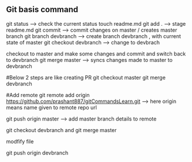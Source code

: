 ## Git basis command

git status --> check the current status 
touch readme.md 
git add .  --> stage readme.md 
git commit --> commit changes on master / creates master branch 
git branch devbranch --> create branch devbranch , with current state of master 
git checkout devbranch --> change to devbrach 

checkout to master and make some changes and commit and switch back to devbranch 
git merge master --> syncs changes made to master to devbranch 

#Below 2 steps are like creating PR 
git checkout master 
git merge devbranch 

#Add remote 
git remote add origin https://github.com/prashant887/gitCommandsLearn.git --> here origin means name given to remote repo url 

 git push origin master --> add master branch details to remote 

git checkout devbranch and git merge master 

modfify file 

git push origin devbranch

